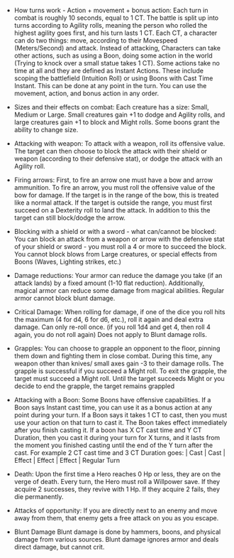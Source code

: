 - How turns work - Action + movement + bonus action:
	Each turn in combat is roughly 10 seconds, equal to 1 CT.
	The battle is split up into turns according to Agility rolls, meaning the person who rolled the highest agility goes first, and his turn lasts 1 CT.
	Each CT, a character can do two things: move, according to their Movespeed (Meters/Second) and attack.
	Instead of attacking, Characters can take other actions, such as using a Boon, doing some action in the world (Trying to knock over a small statue takes 1 CT).
	Some actions take no time at all and they are defined as Instant Actions.
	These include scoping the battlefield (Intuition Roll) or using Boons with Cast Time Instant. 
	This can be done at any point in the turn.
	You can use the movement, action, and bonus action in any order.
	
- Sizes and their effects on combat:
	Each creature has a size: Small, Medium or Large.
	Small creatures gain +1 to dodge and Agility rolls, and large creatures gain +1 to block and Might rolls.
	Some boons grant the ability to change size.
- Attacking with weapon:
	To attack with a weapon, roll its offensive value.
	The target can then choose to block the attack with their shield or weapon (according to their defensive stat), or dodge the attack with an Agility roll.
	
- Firing arrows:
	First, to fire an arrow one must have a bow and arrow ammunition.
	To fire an arrow, you must roll the offensive value of the bow for damage.
	If the target is in the range of the bow, this is treated like a normal attack.
	If the target is outside the range, you must first succeed on a Dexterity roll to land the attack.
	In addition to this the target can still block/dodge the arrow.
	
- Blocking with a shield or with a sword - what can/cannot be blocked:
	You can block an attack from a weapon or arrow with the defensive stat of your shield or sword - you must roll a 4 or more to succeed the block.
	You cannot block blows from Large creatures, or special effects from Boons (Waves, Lighting strikes, etc.)
	
- Damage reductions:
	Your armor can reduce the damage you take (if an attack lands) by a fixed amount (1-10 flat reduction).
	Additionally, magical armor can reduce some damage from magical abilities.
	Regular armor cannot block blunt damage.


- Critical Damage:
	When rolling for damage, if one of the dice you roll hits the maximum (4 for d4, 6 for d6, etc.), roll it again and deal extra damage.
	Can only re-roll once. (if you roll 1d4 and get 4, then roll 4 again, you do not roll again)
	Does not apply to Blunt damage rolls.

- Grapples:
	You can choose to grapple an opponent to the floor, pinning them down and fighting them in close combat.
	During this time, any weapon other than knives/ small axes gain -3 to their damage rolls.
	The grapple is successful if you succeed a Might roll.
	To exit the grapple, the target must succeed a Might roll.
	Until the target succeeds Might or you decide to end the grapple, the target remains grappled
	
- Attacking with a Boon:
	Some Boons have offensive capabilities. 
	If a Boon says Instant cast time, you can use it as a bonus action at any point during your turn.
	If a Boon says it takes 1 CT to cast, then you must use your action on that turn to cast it. The Boon takes effect immediately after you finish casting it.
	If a boon has X CT cast time and Y CT Duration, then you cast it during your turn for X turns, and it lasts from the moment you finished casting until the end of the Y turn after the cast.
	For example 2 CT cast time and 3 CT Duration goes:
	| Cast | Cast | Effect | Effect | Effect | Regular Turn
	
- Death:
	Upon the first time a Hero reaches 0 Hp or less, they are on the verge of death.
	Every turn, the Hero must roll a Willpower save.
	If they acquire 2 successes, they revive with 1 Hp.
	If they acquire 2 fails, they die permanently.

- Attacks of opportunity:
	If you are directly next to an enemy and move away from them, that enemy gets a free attack on you as you escape.

- Blunt Damage
	Blunt damage is done by hammers, boons, and physical damage from various sources.
	Blunt damage ignores armor and deals direct damage, but cannot crit.
  